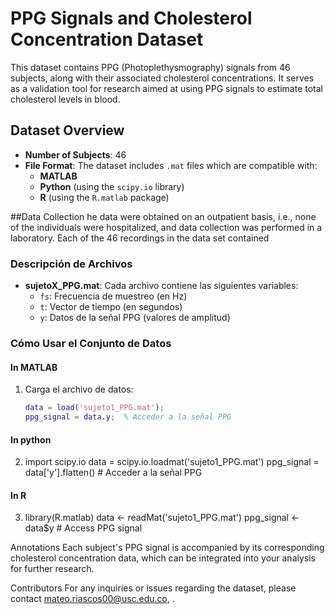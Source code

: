 # PPG Signals and Cholesterol Concentration Dataset

This dataset contains PPG (Photoplethysmography) signals from 46 subjects, along with their associated cholesterol concentrations. It serves as a validation tool for research aimed at using PPG signals to estimate total cholesterol levels in blood.

## Dataset Overview

- **Number of Subjects**: 46
- **File Format**: The dataset includes `.mat` files which are compatible with:
  - **MATLAB**
  - **Python** (using the `scipy.io` library)
  - **R** (using the `R.matlab` package)

##Data Collection
he data were obtained on an outpatient basis, i.e., none of the individuals were hospitalized, and data collection was performed in a laboratory. Each of the 46 recordings in the data set contained 

### Descripción de Archivos
- **sujetoX_PPG.mat**: Cada archivo contiene las siguientes variables:
  - `fs`: Frecuencia de muestreo (en Hz)
  - `t`: Vector de tiempo (en segundos)
  - `y`: Datos de la señal PPG (valores de amplitud)

### Cómo Usar el Conjunto de Datos

#### In MATLAB
1. Carga el archivo de datos:
   ```matlab
   data = load('sujeto1_PPG.mat');
   ppg_signal = data.y;  % Acceder a la señal PPG
   
#### In python
2. import scipy.io
 data = scipy.io.loadmat('sujeto1_PPG.mat')
 ppg_signal = data['y'].flatten()  # Acceder a la señal PPG

#### In R
3. library(R.matlab)
data <- readMat('sujeto1_PPG.mat')
ppg_signal <- data$y  # Access PPG signal

Annotations
Each subject's PPG signal is accompanied by its corresponding cholesterol concentration data, which can be integrated into your analysis for further research.

Contributors
For any inquiries or issues regarding the dataset, please contact mateo.riascos00@usc.edu.co, .

